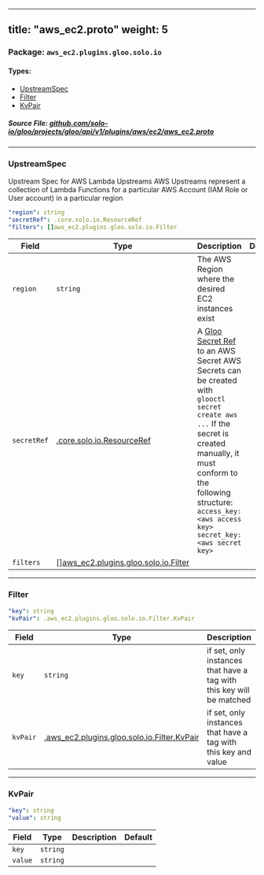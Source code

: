 
---
title: "aws_ec2.proto"
weight: 5
---

<!-- Code generated by solo-kit. DO NOT EDIT. -->


### Package: `aws_ec2.plugins.gloo.solo.io` 
#### Types:


- [UpstreamSpec](#upstreamspec)
- [Filter](#filter)
- [KvPair](#kvpair)
  



##### Source File: [github.com/solo-io/gloo/projects/gloo/api/v1/plugins/aws/ec2/aws_ec2.proto](https://github.com/solo-io/gloo/blob/master/projects/gloo/api/v1/plugins/aws/ec2/aws_ec2.proto)





---
### UpstreamSpec

 
Upstream Spec for AWS Lambda Upstreams
AWS Upstreams represent a collection of Lambda Functions for a particular AWS Account (IAM Role or User account)
in a particular region

```yaml
"region": string
"secretRef": .core.solo.io.ResourceRef
"filters": []aws_ec2.plugins.gloo.solo.io.Filter

```

| Field | Type | Description | Default |
| ----- | ---- | ----------- |----------- | 
| `region` | `string` | The AWS Region where the desired EC2 instances exist |  |
| `secretRef` | [.core.solo.io.ResourceRef](../../../../../../../../../solo-kit/api/v1/ref.proto.sk#resourceref) | A [Gloo Secret Ref](https://gloo.solo.io/introduction/concepts/#Secrets) to an AWS Secret AWS Secrets can be created with `glooctl secret create aws ...` If the secret is created manually, it must conform to the following structure: ``` access_key: <aws access key> secret_key: <aws secret key> ``` |  |
| `filters` | [[]aws_ec2.plugins.gloo.solo.io.Filter](../aws_ec2.proto.sk#filter) |  |  |




---
### Filter



```yaml
"key": string
"kvPair": .aws_ec2.plugins.gloo.solo.io.Filter.KvPair

```

| Field | Type | Description | Default |
| ----- | ---- | ----------- |----------- | 
| `key` | `string` | if set, only instances that have a tag with this key will be matched |  |
| `kvPair` | [.aws_ec2.plugins.gloo.solo.io.Filter.KvPair](../aws_ec2.proto.sk#kvpair) | if set, only instances that have a tag with this key and value |  |




---
### KvPair



```yaml
"key": string
"value": string

```

| Field | Type | Description | Default |
| ----- | ---- | ----------- |----------- | 
| `key` | `string` |  |  |
| `value` | `string` |  |  |





<!-- Start of HubSpot Embed Code -->
<script type="text/javascript" id="hs-script-loader" async defer src="//js.hs-scripts.com/5130874.js"></script>
<!-- End of HubSpot Embed Code -->

